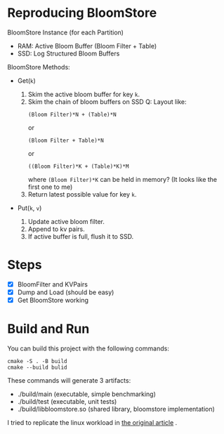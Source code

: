 # Reproducing BloomStore

BloomStore Instance (for each Partition)

- RAM: Active Bloom Buffer (Bloom Filter + Table)
- SSD: Log Structured Bloom Buffers

BloomStore Methods: 

- Get(`k`)
    1. Skim the active bloom buffer for key `k`. 
    2. Skim the chain of bloom buffers on SSD
        Q: Layout like:
        ```
        (Bloom Filter)*N + (Table)*N
        ```
        or
        ```
        (Bloom Filter + Table)*N
        ```
        or
        ```
        ((Bloom Filter)*K + (Table)*K)*M
        ```
        where `(Bloom Filter)*K` can be held in memory?
        (It looks like the first one to me)
    3. Return latest possible value for key `k`. 

- Put(`k`, `v`)
    1. Update active bloom filter. 
    2. Append to kv pairs. 
    3. If active buffer is full, flush it to SSD. 

# Steps

- [x] BloomFilter and KVPairs
- [x] Dump and Load (should be easy)
- [x] Get BloomStore working

# Build and Run

You can build this project with the following commands: 

```shell
cmake -S . -B build
cmake --build bulid
```

These commands will generate 3 artifacts: 
- ./build/main (executable, simple benchmarking)
- ./build/test (executable, unit tests)
- ./build/libbloomstore.so (shared library, bloomstore implementation)

I tried to replicate the linux workload in [the original article](https://ieeexplore.ieee.org/document/6232390) . 